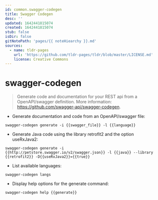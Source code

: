```yaml
---
id: common.swagger-codegen
title: Swagger Codegen
desc: ''
updated: 1642441815074
created: 1642441815074
stub: false
isDir: false
gitNotePath: 'pages/{{ noteHiearchy }}.md'
sources:
  - name: tldr-pages
    url: 'https://github.com/tldr-pages/tldr/blob/master/LICENSE.md'
    license: Creative Commons
---
```

# swagger-codegen

> Generate code and documentation for your REST api from a OpenAPI/swagger definition.
> More information: <https://github.com/swagger-api/swagger-codegen>.

- Generate documentation and code from an OpenAPI/swagger file:

`swagger-codegen generate -i {{swagger_file}} -l {{language}}`

- Generate Java code using the library retrofit2 and the option useRxJava2:

`swagger-codegen generate -i {{http://petstore.swagger.io/v2/swagger.json}} -l {{java}} --library {{retrofit2}} -D{{useRxJava2}}={{true}}`

- List available languages:

`swagger-codegen langs`

- Display help options for the generate command:

`swagger-codegen help {{generate}}`

